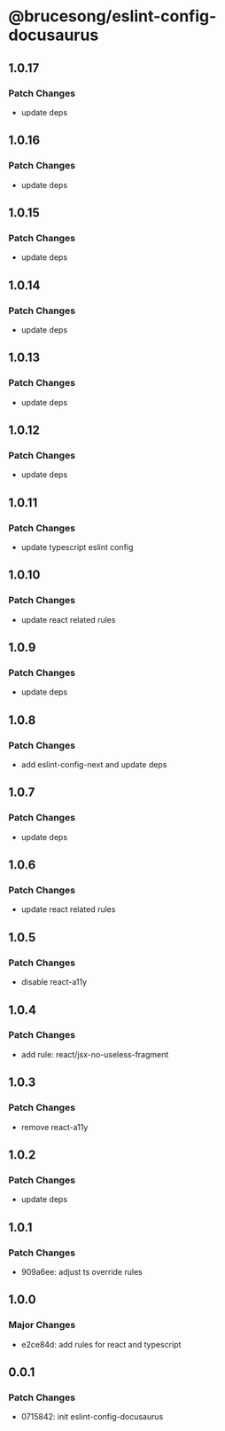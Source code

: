# @brucesong/eslint-config-docusaurus

## 1.0.17

### Patch Changes

- update deps

## 1.0.16

### Patch Changes

- update deps

## 1.0.15

### Patch Changes

- update deps

## 1.0.14

### Patch Changes

- update deps

## 1.0.13

### Patch Changes

- update deps

## 1.0.12

### Patch Changes

- update deps

## 1.0.11

### Patch Changes

- update typescript eslint config

## 1.0.10

### Patch Changes

- update react related rules

## 1.0.9

### Patch Changes

- update deps

## 1.0.8

### Patch Changes

- add eslint-config-next and update deps

## 1.0.7

### Patch Changes

- update deps

## 1.0.6

### Patch Changes

- update react related rules

## 1.0.5

### Patch Changes

- disable react-a11y

## 1.0.4

### Patch Changes

- add rule: react/jsx-no-useless-fragment

## 1.0.3

### Patch Changes

- remove react-a11y

## 1.0.2

### Patch Changes

- update deps

## 1.0.1

### Patch Changes

- 909a6ee: adjust ts override rules

## 1.0.0

### Major Changes

- e2ce84d: add rules for react and typescript

## 0.0.1

### Patch Changes

- 0715842: init eslint-config-docusaurus
